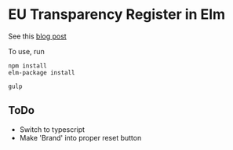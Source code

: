 # EU Transparency Register in Elm

See this [blog post](https://digitalusers.wordpress.com/2015/10/29/making-the-eu-transparency-register-more-functional/)

To use, run
```
npm install
elm-package install

gulp
```

## ToDo

 - Switch to typescript
 - Make 'Brand' into proper reset button
